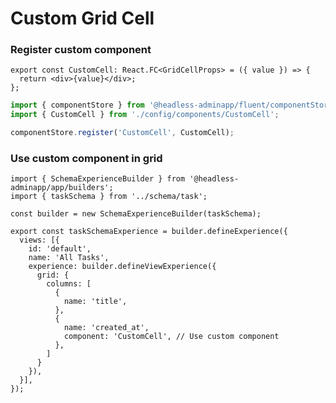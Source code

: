 # Custom Grid Cell

### Register custom component

```tsx title="config/components/CustomCell.tsx"
export const CustomCell: React.FC<GridCellProps> = ({ value }) => {
  return <div>{value}</div>;
};
```

```ts
import { componentStore } from '@headless-adminapp/fluent/componentStore';
import { CustomCell } from './config/components/CustomCell';

componentStore.register('CustomCell', CustomCell);
```

### Use custom component in grid

```tsx title="/config/client/experience/task.ts"
import { SchemaExperienceBuilder } from '@headless-adminapp/app/builders';
import { taskSchema } from '../schema/task';

const builder = new SchemaExperienceBuilder(taskSchema);

export const taskSchemaExperience = builder.defineExperience({
  views: [{
    id: 'default',
    name: 'All Tasks',
    experience: builder.defineViewExperience({
      grid: {
        columns: [
          {
            name: 'title',
          },
          {
            name: 'created_at',
            component: 'CustomCell', // Use custom component
          },
        ]
      }
    }),
  }],
});
```